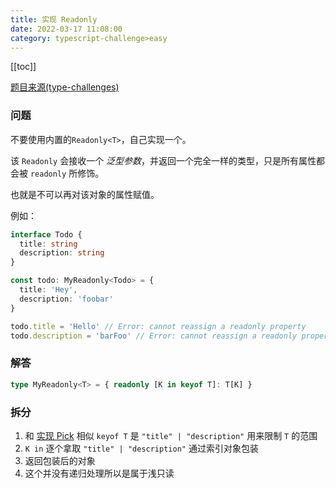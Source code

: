 ```yaml
---
title: 实现 Readonly
date: 2022-03-17 11:08:00
category: typescript-challenge>easy
---
```


[[toc]]

[题目来源(type-challenges)](https://github.com/type-challenges/type-challenges/blob/master/questions/7-easy-readonly/README.zh-CN.md)

### 问题

不要使用内置的`Readonly<T>`，自己实现一个。

该 `Readonly` 会接收一个 _泛型参数_，并返回一个完全一样的类型，只是所有属性都会被 `readonly` 所修饰。

也就是不可以再对该对象的属性赋值。

例如：

```typescript
interface Todo {
  title: string
  description: string
}

const todo: MyReadonly<Todo> = {
  title: 'Hey',
  description: 'foobar'
}

todo.title = 'Hello' // Error: cannot reassign a readonly property
todo.description = 'barFoo' // Error: cannot reassign a readonly property
```

### 解答

```typescript
type MyReadonly<T> = { readonly [K in keyof T]: T[K] }
```

### 拆分

1. 和 [实现 Pick](/challenges/type/easy-1) 相似 `keyof T` 是 `"title" | "description"` 用来限制 `T` 的范围
2. `K in` 逐个拿取 `"title" | "description"` 通过索引对象包装
3. 返回包装后的对象
4. 这个并没有递归处理所以是属于浅只读
